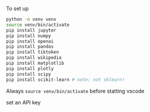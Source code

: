 To set up

```sh
python -m venv venv
source venv/bin/activate
pip install jupyter
pip install numpy
pip install openai
pip install pandas
pip install tiktoken
pip install wikipedia
pip install matplotlib
pip install plotly
pip install scipy
pip install scikit-learn # note: not sklearn!
```


Always `source venv/bin/activate` before statting vscode

set an API key
